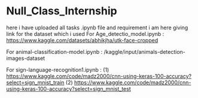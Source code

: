 # Null_Class_Internship
here i have uploaded all tasks .ipynb file and requirement
i am here giving link for the dataset which i used
For Age_detectio_model.ipynb : https://www.kaggle.com/datasets/abhikjha/utk-face-cropped

For animal-classification-model.ipynb : /kaggle/input/animals-detection-images-dataset

For sign-language-recognition1.ipynb :  (1) https://www.kaggle.com/code/madz2000/cnn-using-keras-100-accuracy?select=sign_mnist_train
                                        (2) https://www.kaggle.com/code/madz2000/cnn-using-keras-100-accuracy?select=sign_mnist_test

